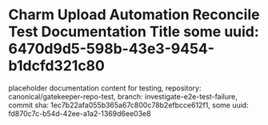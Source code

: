 # Charm Upload Automation Reconcile Test Documentation Title some uuid: 6470d9d5-598b-43e3-9454-b1dcfd321c80
 placeholder documentation content for testing,  repository: canonical/gatekeeper-repo-test,  branch: investigate-e2e-test-failure,  commit sha: 1ec7b22afa055b365a67c800c78b2efbcce612f1,  some uuid: fd870c7c-b54d-42ee-a1a2-1369d6ee03e8